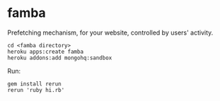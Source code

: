 famba
=====

Prefetching mechanism, for your website, controlled by users' activity.

	cd <famba directory>
	heroku apps:create famba
	heroku addons:add mongohq:sandbox

Run:

	gem install rerun
	rerun 'ruby hi.rb'
